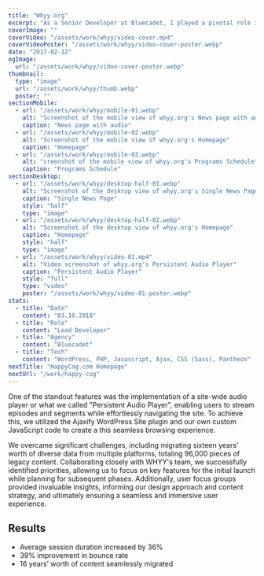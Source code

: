 ```yaml
---
title: "Whyy.org"
excerpt: "As a Senior Developer at Bluecadet, I played a pivotal role in the development of WHYY.org, a groundbreaking project for Greater Philadelphia's public media provider, WHYY. The revamped of this site not only integrated the station's renowned news service with compelling video/audio content, schedules, and event listings but also introduced innovative features to enhance user engagement with the platform's content."
coverImage: ""
coverVideo: "/assets/work/whyy/video-cover.mp4"
coverVideoPoster: "/assets/work/whyy/video-cover-poster.webp"
date: "2017-02-12"
ogImage:
  url: "/assets/work/whyy/video-cover-poster.webp"
thumbnail:
  type: "image"
  url: "/assets/work/whyy/thumb.webp"
  poster: ""
sectionMobile:
  - url: "/assets/work/whyy/mobile-01.webp"
    alt: "Screenshot of the mobile view of whyy.org's News page with audio"
    caption: "News page with audio"
  - url: "/assets/work/whyy/mobile-02.webp"
    alt: "Screenshot of the mobile view of whyy.org's Homepage"
    caption: "Homepage"
  - url: "/assets/work/whyy/mobile-03.webp"
    alt: "creenshot of the mobile view of whyy.org's Programs Schedule"
    caption: "Programs Schedule"
sectionDesktop:
  - url: "/assets/work/whyy/desktop-half-01.webp"
    alt: "Screenshot of the desktop view of whyy.org's Single News Page"
    caption: "Single News Page"
    style: "half"
    type: "image"
  - url: "/assets/work/whyy/desktop-half-02.webp"
    alt: "Screenshot of the desktop view of whyy.org's Homepage"
    caption: "Homepage"
    style: "half"
    type: "image"
  - url: "/assets/work/whyy/video-01.mp4"
    alt: "Video screenshot of whyy.org's Persistent Audio Player"
    caption: "Persistent Audio Player"
    style: "full"
    type: "video"
    poster: "/assets/work/whyy/video-01-poster.webp"
stats:
  - title: "Date"
    content: "03.10.2018"
  - title: "Role"
    content: "Lead Developer"
  - title: "Agency"
    content: "Bluecadet"
  - title: "Tech"
    content: "WordPress, PHP, Javascript, Ajax, CSS (Sass), Pantheon"
nextTitle: "HappyCog.com Homepage"
nextUrl: "/work/happy-cog"
---
```


One of the standout features was the implementation of a site-wide audio player or what we called "Persistent Audio Player", enabling users to stream episodes and segments while effortlessly navigating the site. To achieve this, we utilized the Ajaxify WordPress Site plugin and our own custom JavaScript code to create a this seamless browsing experience.

We overcame significant challenges, including migrating sixteen years' worth of diverse data from multiple platforms, totaling 96,000 pieces of legacy content. Collaborating closely with WHYY's team, we successfully identified priorities, allowing us to focus on key features for the initial launch while planning for subsequent phases. Additionally, user focus groups provided invaluable insights, informing our design approach and content strategy, and ultimately ensuring a seamless and immersive user experience.

## Results

- Average session duration increased by 36%
- 39% improvement in bounce rate
- 16 years’ worth of content seamlessly migrated
